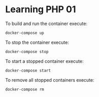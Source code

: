 # Learning PHP 01

To build and run the container execute:
```
docker-compose up
```

To stop the container execute:
```
docker-compose stop
```

To start a stopped container execute:
```
docker-compose start
```

To remove all stopped containers execute:
```
docker-compose rm
```
